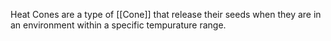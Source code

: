 Heat Cones are a type of [[Cone]] that release their seeds when they are in an environment within a specific tempurature range.